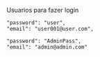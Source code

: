 
Usuarios para fazer login

	"password": "user",
	"email": "user001@user.com",

	"password": "AdminPass",
	"email": "admin@admin.com"

